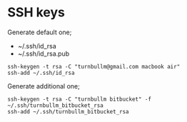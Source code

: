 SSH keys
========

Generate default one;
 
- ~/.ssh/id_rsa
- ~/.ssh/id_rsa.pub

```
ssh-keygen -t rsa -C "turnbullm@gmail.com macbook air"
ssh-add ~/.ssh/id_rsa
```

Generate additional one;

```
ssh-keygen -t rsa -C "turnbullm bitbucket" -f ~/.ssh/turnbullm_bitbucket_rsa
ssh-add ~/.ssh/turnbullm_bitbucket_rsa
```

